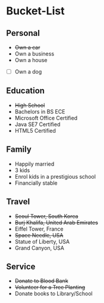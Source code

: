 # Bucket-List

## Personal
 * ~~Own a car~~
 * Own a business
 * Own a house  
-[ ] Own a dog

## Education
 * ~~High School~~
 * Bachelors in BS ECE
 * Microsoft Office Certified
 * Java SE7 Certified
 * HTML5 Certified

## Family
 * Happily married
 * 3 kids
 * Enrol kids in a prestigious school
 * Financially stable
 
## Travel
 * ~~Seoul Tower, South Korea~~
 * ~~Burj Khalifa, United Arab Emirates~~
 * Eiffel Tower, France
 * ~~Space Needle, USA~~
 * Statue of Liberty, USA
 * Grand Canyon, USA

## Service
 * ~~Donate to Blood Bank~~
 * ~~Volunteer for a Tree Planting~~
 * Donate books to Library/School
